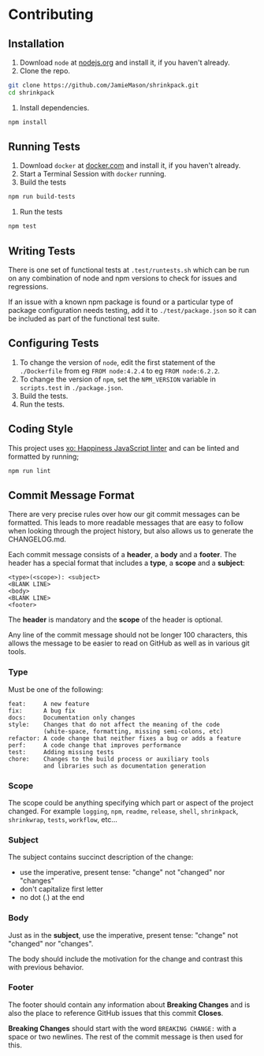 # Contributing

## Installation

1.  Download `node` at [nodejs.org](http://nodejs.org) and install it, if you haven't already.
1.  Clone the repo.

```sh
git clone https://github.com/JamieMason/shrinkpack.git
cd shrinkpack
```

1.  Install dependencies.

```sh
npm install
```

## Running Tests

1.  Download `docker` at [docker.com](https://docs.docker.com) and install it, if you haven't already.
1.  Start a Terminal Session with `docker` running.
1.  Build the tests

```sh
npm run build-tests
```

1.  Run the tests

```sh
npm test
```

## Writing Tests

There is one set of functional tests at `.test/runtests.sh` which can be run on any combination of node and npm versions to check for issues and regressions.

If an issue with a known npm package is found or a particular type of package configuration needs testing, add it to `./test/package.json` so it can be included as part of the functional test suite.

## Configuring Tests

1.  To change the version of `node`, edit the first statement of the `./Dockerfile` from eg `FROM node:4.2.4` to eg `FROM node:6.2.2`.
1.  To change the version of `npm`, set the `NPM_VERSION` variable in `scripts.test` in `./package.json`.
1.  Build the tests.
1.  Run the tests.

## Coding Style

This project uses [xo: Happiness JavaScript linter](https://github.com/sindresorhus/xo) and can be linted and formatted by running;

```sh
npm run lint
```

## Commit Message Format

There are very precise rules over how our git commit messages can be formatted. This leads to more readable messages that are easy to follow when looking through the project history, but also allows us to generate the CHANGELOG.md.

Each commit message consists of a **header**, a **body** and a **footer**. The header has a special format that includes a **type**, a **scope** and a **subject**:

```
<type>(<scope>): <subject>
<BLANK LINE>
<body>
<BLANK LINE>
<footer>
```

The **header** is mandatory and the **scope** of the header is optional.

Any line of the commit message should not be longer 100 characters, this allows the message to be easier to read on GitHub as well as in various git tools.

### Type

Must be one of the following:

```
feat:     A new feature
fix:      A bug fix
docs:     Documentation only changes
style:    Changes that do not affect the meaning of the code
          (white-space, formatting, missing semi-colons, etc)
refactor: A code change that neither fixes a bug or adds a feature
perf:     A code change that improves performance
test:     Adding missing tests
chore:    Changes to the build process or auxiliary tools
          and libraries such as documentation generation
```

### Scope

The scope could be anything specifying which part or aspect of the project changed. For example `logging`, `npm`, `readme`, `release`, `shell`, `shrinkpack`, `shrinkwrap`, `tests`, `workflow`, etc...

### Subject

The subject contains succinct description of the change:

* use the imperative, present tense: "change" not "changed" nor "changes"
* don't capitalize first letter
* no dot (.) at the end

### Body

Just as in the **subject**, use the imperative, present tense: "change" not "changed" nor "changes".

The body should include the motivation for the change and contrast this with previous behavior.

### Footer

The footer should contain any information about **Breaking Changes** and is also the place to reference GitHub issues that this commit **Closes**.

**Breaking Changes** should start with the word `BREAKING CHANGE:` with a space or two newlines. The rest of the commit message is then used for this.

